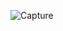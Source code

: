 ![Capture](https://user-images.githubusercontent.com/33928040/77222655-31ddf280-6b7b-11ea-991d-a1427854cdf5.PNG)
